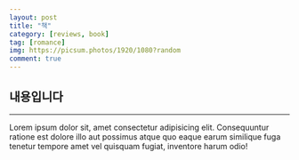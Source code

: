 ```yaml
---
layout: post
title: "책"
category: [reviews, book]
tag: [romance]
img: https://picsum.photos/1920/1080?random
comment: true
---
```


## 내용입니다

---

Lorem ipsum dolor sit, amet consectetur adipisicing elit. Consequuntur ratione est dolore illo aut possimus atque quo eaque earum similique fuga tenetur tempore amet vel quisquam fugiat, inventore harum odio!<br>
